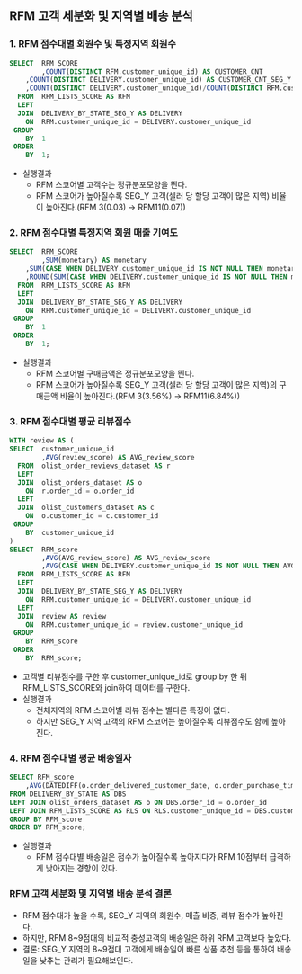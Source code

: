 ## RFM 고객 세분화 및 지역별 배송 분석
### 1. RFM 점수대별 회원수 및 특정지역 회원수
``` sql
SELECT  RFM_SCORE
		,COUNT(DISTINCT RFM.customer_unique_id) AS CUSTOMER_CNT
    ,COUNT(DISTINCT DELIVERY.customer_unique_id) AS CUSTOMER_CNT_SEG_Y
    ,COUNT(DISTINCT DELIVERY.customer_unique_id)/COUNT(DISTINCT RFM.customer_unique_id) AS CUSTOMER_CNT_SEG_Y_RATIO
  FROM  RFM_LISTS_SCORE AS RFM
  LEFT
  JOIN  DELIVERY_BY_STATE_SEG_Y AS DELIVERY
    ON  RFM.customer_unique_id = DELIVERY.customer_unique_id
 GROUP
    BY  1
 ORDER
    BY  1;
```
- 실행결과
  - RFM 스코어별 고객수는 정규분포모양을 띈다.
  - RFM 스코어가 높아질수록 SEG_Y 고객(셀러 당 할당 고객이 많은 지역) 비율이 높아진다.(RFM 3(0.03) -> RFM11(0.07))

### 2. RFM 점수대별 특정지역 회원 매출 기여도
``` sql
SELECT  RFM_SCORE
		,SUM(monetary) AS monetary
    ,SUM(CASE WHEN DELIVERY.customer_unique_id IS NOT NULL THEN monetary END) AS monetary_SEG_Y
    ,ROUND(SUM(CASE WHEN DELIVERY.customer_unique_id IS NOT NULL THEN monetary END)/SUM(monetary)*100,2) AS monetary_SEG_Y_RATIO
  FROM  RFM_LISTS_SCORE AS RFM
  LEFT
  JOIN  DELIVERY_BY_STATE_SEG_Y AS DELIVERY
    ON  RFM.customer_unique_id = DELIVERY.customer_unique_id
 GROUP
    BY  1
 ORDER
    BY  1;
```
- 실행결과
  - RFM 스코어별 구매금액은 정규분포모양을 띈다.
  - RFM 스코어가 높아질수록 SEG_Y 고객(셀러 당 할당 고객이 많은 지역)의 구매금액 비율이 높아진다.(RFM 3(3.56%) -> RFM11(6.84%))

### 3. RFM 점수대별 평균 리뷰점수
``` sql
WITH review AS (
SELECT  customer_unique_id
		,AVG(review_score) AS AVG_review_score
  FROM  olist_order_reviews_dataset AS r
  LEFT
  JOIN  olist_orders_dataset AS o
    ON  r.order_id = o.order_id
  LEFT
  JOIN  olist_customers_dataset AS c
    ON  o.customer_id = c.customer_id
 GROUP
    BY  customer_unique_id
)
SELECT  RFM_score
		,AVG(AVG_review_score) AS AVG_review_score
        ,AVG(CASE WHEN DELIVERY.customer_unique_id IS NOT NULL THEN AVG_review_score END) AS AVG_review_score_SEG_Y
  FROM  RFM_LISTS_SCORE AS RFM
  LEFT
  JOIN  DELIVERY_BY_STATE_SEG_Y AS DELIVERY
    ON  RFM.customer_unique_id = DELIVERY.customer_unique_id
  LEFT
  JOIN  review AS review
    ON  RFM.customer_unique_id = review.customer_unique_id
 GROUP
    BY  RFM_score
 ORDER
    BY  RFM_score;
```
- 고객별 리뷰점수를 구한 후 customer_unique_id로 group by 한 뒤 RFM_LISTS_SCORE와 join하여 데이터를 구한다.
- 실행결과
  - 전체지역의 RFM 스코어별 리뷰 점수는 별다른 특징이 없다.
  - 하지만 SEG_Y 지역 고객의 RFM 스코어는 높아질수록 리뷰점수도 함께 높아진다.
 
### 4. RFM 점수대별 평균 배송일자
``` sql
SELECT RFM_score
	,AVG(DATEDIFF(o.order_delivered_customer_date, o.order_purchase_timestamp)) as arrived_day
FROM DELIVERY_BY_STATE AS DBS
LEFT JOIN olist_orders_dataset AS o ON DBS.order_id = o.order_id
LEFT JOIN RFM_LISTS_SCORE AS RLS ON RLS.customer_unique_id = DBS.customer_unique_id
GROUP BY RFM_score
ORDER BY RFM_score;
```
- 실행결과
  - RFM 점수대별 배송일은 점수가 높아질수록 높아지다가 RFM 10점부터 급격하게 낮아지는 경항이 있다.

### RFM 고객 세분화 및 지역별 배송 분석 결론
- RFM 점수대가 높을 수록, SEG_Y 지역의 회원수, 매출 비중, 리뷰 점수가 높아진다.
- 하지만, RFM 8~9점대의 비교적 충성고객의 배송일은 하위 RFM 고객보다 높았다.
- 결론: SEG_Y 지역의 8~9점대 고객에게 배송일이 빠른 상품 추천 등을 통하여 배송일을 낮추는 관리가 필요해보인다. 
